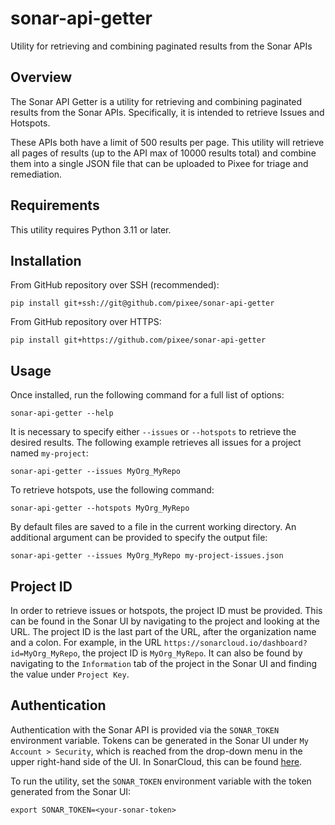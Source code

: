 # sonar-api-getter
Utility for retrieving and combining paginated results from the Sonar APIs

## Overview

The Sonar API Getter is a utility for retrieving and combining paginated results from the Sonar APIs. Specifically, it is intended to retrieve Issues and Hotspots.

These APIs both have a limit of 500 results per page. This utility will retrieve all pages of results (up to the API max of 10000 results total) and combine them into a single JSON file that can be uploaded to Pixee for triage and remediation.

## Requirements

This utility requires Python 3.11 or later.

## Installation

From GitHub repository over SSH (recommended):
```
pip install git+ssh://git@github.com/pixee/sonar-api-getter
```

From GitHub repository over HTTPS:
```
pip install git+https://github.com/pixee/sonar-api-getter
```

## Usage

Once installed, run the following command for a full list of options:
```
sonar-api-getter --help
```

It is necessary to specify either `--issues` or `--hotspots` to retrieve the desired results. The following example retrieves all issues for a project named `my-project`:
```
sonar-api-getter --issues MyOrg_MyRepo
```

To retrieve hotspots, use the following command:
```
sonar-api-getter --hotspots MyOrg_MyRepo
```

By default files are saved to a file in the current working directory. An additional argument can be provided to specify the output file:
```
sonar-api-getter --issues MyOrg_MyRepo my-project-issues.json
```

## Project ID

In order to retrieve issues or hotspots, the project ID must be provided. This can be found in the Sonar UI by navigating to the project and looking at the URL. The project ID is the last part of the URL, after the organization name and a colon. For example, in the URL `https://sonarcloud.io/dashboard?id=MyOrg_MyRepo`, the project ID is `MyOrg_MyRepo`. It can also be found by navigating to the `Information` tab of the project in the Sonar UI and finding the value under `Project Key`.

## Authentication

Authentication with the Sonar API is provided via the `SONAR_TOKEN` environment variable. Tokens can be generated in the Sonar UI under `My Account > Security`, which is reached from the drop-down menu in the upper right-hand side of the UI. In SonarCloud, this can be found [here](https://sonarcloud.io/account/security/).

To run the utility, set the `SONAR_TOKEN` environment variable with the token generated from the Sonar UI:
```
export SONAR_TOKEN=<your-sonar-token>
```
